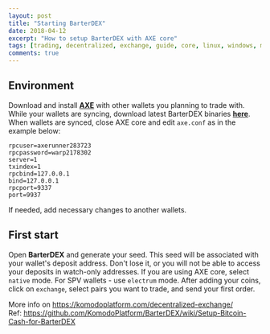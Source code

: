 ```yaml
---
layout: post
title: "Starting BarterDEX"
date: 2018-04-12
excerpt: "How to setup BarterDEX with AXE core"
tags: [trading, decentralized, exchange, guide, core, linux, windows, mac]
comments: true
---
```

## Environment
Download and install <a href="https://github.com/AXErunners/axe/releases/latest"><b>AXE</b></a> with other wallets you planning to trade with. While your wallets are syncing, download latest BarterDEX binaries <a href="https://github.com/KomodoPlatform/BarterDEX/releases"><b>here</b></a>. When wallets are synced, close AXE core and edit `axe.conf` as in the example below:
```
rpcuser=axerunner283723
rpcpassword=warp2178302
server=1
txindex=1
rpcbind=127.0.0.1
bind=127.0.0.1
rpcport=9337
port=9937
```
If needed, add necessary changes to another wallets.
## First start
Open <b>BarterDEX</b> and generate your seed. This seed will be associated with your wallet's deposit address. Don't lose it, or you will not be able to access your deposits in watch-only addresses. If you are using AXE core, select `native` mode. For SPV wallets - use `electrum` mode. After adding your coins, click on `exchange`, select pairs you want to trade, and send your first order. 

More info on https://komodoplatform.com/decentralized-exchange/ </br>
Ref: https://github.com/KomodoPlatform/BarterDEX/wiki/Setup-Bitcoin-Cash-for-BarterDEX
